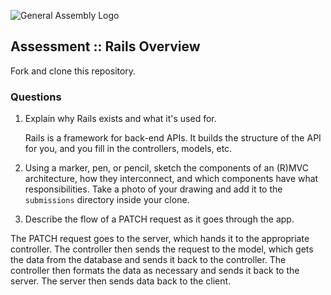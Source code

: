 ![General Assembly Logo](http://i.imgur.com/ke8USTq.png)

## Assessment :: Rails Overview

Fork and clone this repository.

### Questions
1. Explain why Rails exists and what it's used for.

   Rails is a framework for back-end APIs. It builds the structure of the API for you, and you fill in the controllers, models, etc.
1. Using a marker, pen, or pencil, sketch the components of an (R)MVC architecture, how they interconnect, and which components have what responsibilities. Take a photo of your drawing and add it to the `submissions` directory inside your clone.



1. Describe the flow of a PATCH request as it goes through the app.

The PATCH request goes to the server, which hands it to the appropriate controller. The controller then sends the request to the model, which gets the data from the database and sends it back to the controller. The controller then formats the data as necessary and sends it back to the server. The server then sends data back to the client.
